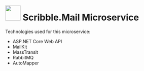 ﻿# <img src="https://user-images.githubusercontent.com/96913617/221560480-f4f9aefd-e7b2-423c-90d2-df6ecc32de5f.png" width="48"> Scribble.Mail Microservice
 
 Technologies used for this microservice:
 - ASP.NET Core Web API
 - MailKit
 - MassTransit
 - RabbitMQ
 - AutoMapper
